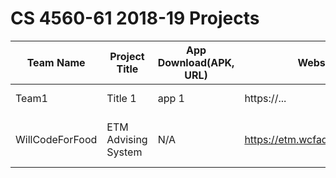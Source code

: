 # CS 4560-61 2018-19 Projects

Team Name | Project Title | App Download(APK, URL) | Website | Notes
-----| --------------| -------------| ------|-------
Team1| Title 1       | app 1        | https://...| additional comments/instructions
WillCodeForFood | ETM Advising System | N/A | https://etm.wcfadvise.be/index | Advisor accounts are matched to advisor emails in Student DARS

